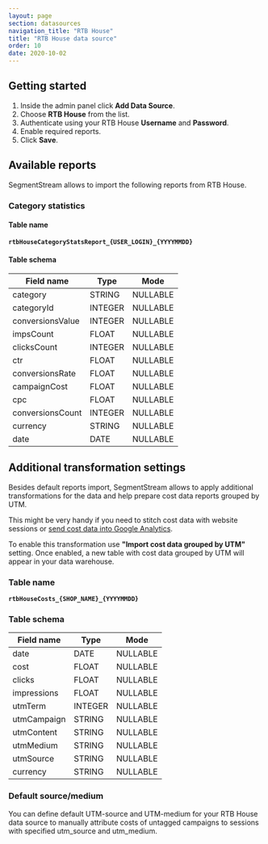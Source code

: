 ```yaml
---
layout: page
section: datasources
navigation_title: "RTB House"
title: "RTB House data source"
order: 10
date: 2020-10-02
---
```


## Getting started

1. Inside the admin panel click **Add Data Source**.
2. Choose **RTB House** from the list.
3. Authenticate using your RTB House **Username** and **Password**.
4. Enable required reports.
5. Click **Save**.

## Available reports

SegmentStream allows to import the following reports from RTB House.

### Category statistics

#### Table name
**`rtbHouseCategoryStatsReport_{USER_LOGIN}_{YYYYMMDD}`**

#### Table schema

Field name|Type|Mode
--- | --- | ---
category | STRING | NULLABLE
categoryId | INTEGER | NULLABLE
conversionsValue | INTEGER | NULLABLE
impsCount | FLOAT | NULLABLE
clicksCount | INTEGER | NULLABLE
ctr | FLOAT | NULLABLE
conversionsRate | FLOAT | NULLABLE
campaignCost | FLOAT | NULLABLE
cpc | FLOAT | NULLABLE
conversionsCount | INTEGER | NULLABLE
currency | STRING | NULLABLE
date | DATE | NULLABLE

## Additional transformation settings

Besides default reports import, SegmentStream allows to apply additional transformations for the data and help prepare cost data reports grouped by UTM.

This might be very handy if you need to stitch cost data with website sessions or [send cost data into Google Analytics](/datadestinations/google-analytics).

To enable this transformation use **"Import cost data grouped by UTM"** setting. Once enabled, a new table with cost data grouped by UTM will appear in your data warehouse.

### Table name
**`rtbHouseCosts_{SHOP_NAME}_{YYYYMMDD}`**

### Table schema

Field name|Type|Mode
--- | --- | ---
date | DATE | NULLABLE
cost | FLOAT | NULLABLE
clicks | FLOAT | NULLABLE
impressions | FLOAT | NULLABLE
utmTerm | INTEGER | NULLABLE
utmCampaign | STRING | NULLABLE
utmContent | STRING | NULLABLE
utmMedium | STRING | NULLABLE
utmSource | STRING | NULLABLE
currency | STRING | NULLABLE

### Default source/medium

You can define default UTM-source and UTM-medium for your RTB House data source to manually attribute costs of untagged campaigns to sessions with specified utm_source and utm_medium.
